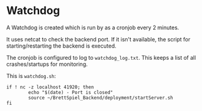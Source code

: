 # Watchdog

A Watchdog is created which is run by as a cronjob every 2 minutes.

It uses netcat to check the backend port. If it isn't available, the script for starting/restarting the backend is executed.

The cronjob is configured to log to `watchdog_log.txt`. This keeps a list of all crashes/startups for monitoring.

This is `watchdog.sh`:
```
if ! nc -z localhost 41920; then
        echo "$(date) - Port is closed"
        source ~/BrettSpiel_Backend/deployment/startServer.sh
fi
```